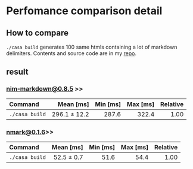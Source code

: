 # Perfomance comparison detail

## How to compare
`./casa build` generates 100 same htmls containing a lot of markdown delimiters. Contents and source code are in my [repo](https://github.com/kyoheiu/Casa).

## result
### nim-markdown@0.8.5 >>
| Command | Mean [ms] | Min [ms] | Max [ms] | Relative |
|:---|---:|---:|---:|---:|
| `./casa build` | 296.1 ± 12.2 | 287.6 | 322.4 | 1.00 |

### nmark@0.1.6>>
| Command | Mean [ms] | Min [ms] | Max [ms] | Relative |
|:---|---:|---:|---:|---:|
| `./casa build` | 52.5 ± 0.7 | 51.6 | 54.4 | 1.00 |
